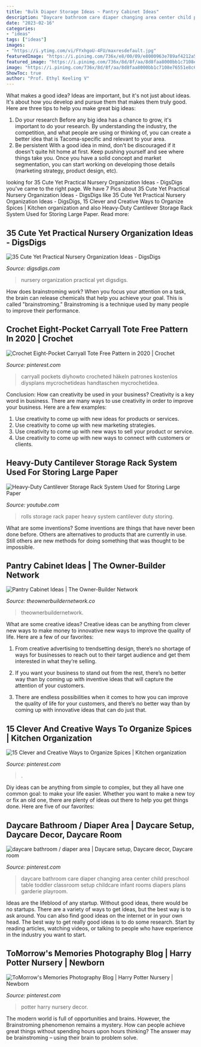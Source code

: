 ```yaml
---
title: "Bulk Diaper Storage Ideas ~ Pantry Cabinet Ideas"
description: "Daycare bathroom care diaper changing area center child preschool table toddler classroom setup childcare infant rooms diapers plans garderie playroom"
date: "2023-02-16"
categories:
- "ideas"
tags: ["ideas"]
images:
- "https://i.ytimg.com/vi/FYxhgoU-4FU/maxresdefault.jpg"
featuredImage: "https://i.pinimg.com/736x/e8/00/09/e8000963e789af4212a5ee348aa7593e.jpg"
featured_image: "https://i.pinimg.com/736x/8d/8f/aa/8d8faa8000bb1c7108e76551e8c69a24.jpg"
image: "https://i.pinimg.com/736x/8d/8f/aa/8d8faa8000bb1c7108e76551e8c69a24.jpg"
ShowToc: true
author: "Prof. Ethyl Keeling V"
---
```



What makes a good idea?
Ideas are important, but it's not just about ideas. It's about how you develop and pursue them that makes them truly good. Here are three tips to help you make great big ideas:
1. Do your research 
Before any big idea has a chance to grow, it's important to do your research. By understanding the industry, the competition, and what people are using or thinking of, you can create a better idea that is Tacoma-specific and relevant to your area. 
2. Be persistent 
With a good idea in mind, don't be discouraged if it doesn't quite hit home at first. Keep pushing yourself and see where things take you. Once you have a solid concept and market segmentation, you can start working on developing those details (marketing strategy, product design, etc). 

	

		
looking for 35 Cute Yet Practical Nursery Organization Ideas - DigsDigs you've came to the right page. We have 7 Pics about 35 Cute Yet Practical Nursery Organization Ideas - DigsDigs like 35 Cute Yet Practical Nursery Organization Ideas - DigsDigs, 15 Clever and Creative Ways to Organize Spices | Kitchen organization and also Heavy-Duty Cantilever Storage Rack System Used for Storing Large Paper. Read more:
		
    
## 35 Cute Yet Practical Nursery Organization Ideas - DigsDigs

<img loading=lazy src="http://www.digsdigs.com/photos/cute-yet-practical-nursery-organization-ideas-7.jpg" onerror="this.onerror=null;this.src='https://tse4.mm.bing.net/th?id=OIP.irrKFQ5GrjkObdWJtiroSAHaLH&amp;pid=15.1';" alt="35 Cute Yet Practical Nursery Organization Ideas - DigsDigs">

_Source: digsdigs.com_

>nursery organization practical yet digsdigs. 

	

How does brainstroming work?
When you focus your attention on a task, the brain can release chemicals that help you achieve your goal. This is called "brainstroming." Brainstroming is a technique used by many people to improve their performance.

    
## Crochet Eight-Pocket Carryall Tote Free Pattern In 2020 | Crochet

<img loading=lazy src="https://i.pinimg.com/736x/8d/8f/aa/8d8faa8000bb1c7108e76551e8c69a24.jpg" onerror="this.onerror=null;this.src='https://tse4.mm.bing.net/th?id=OIP.5fllyo1yxurnukwhcHMDIgHaOj&amp;pid=15.1';" alt="Crochet Eight-Pocket Carryall Tote Free Pattern in 2020 | Crochet">

_Source: pinterest.com_

>carryall pockets diyhowto crocheted häkeln patrones kostenlos diysplans mycrochetideas handtaschen mycrochetidea. 

	

Conclusion: How can creativity be used in your business?
Creativity is a key word in business. There are many ways to use creativity in order to improve your business. Here are a few examples:
1. Use creativity to come up with new ideas for products or services.
2. Use creativity to come up with new marketing strategies.
3. Use creativity to come up with new ways to sell your product or service.
4. Use creativity to come up with new ways to connect with customers or clients.

    
## Heavy-Duty Cantilever Storage Rack System Used For Storing Large Paper

<img loading=lazy src="https://i.ytimg.com/vi/FYxhgoU-4FU/maxresdefault.jpg" onerror="this.onerror=null;this.src='https://tse1.mm.bing.net/th?id=OIP.a2f6HA4n7q1rNSQOPDP2GgHaEK&amp;pid=15.1';" alt="Heavy-Duty Cantilever Storage Rack System Used for Storing Large Paper">

_Source: youtube.com_

>rolls storage rack paper heavy system cantilever duty storing. 

	

What are some inventions?
Some inventions are things that have never been done before. Others are alternatives to products that are currently in use. Still others are new methods for doing something that was thought to be impossible.

    
## Pantry Cabinet Ideas | The Owner-Builder Network

<img loading=lazy src="https://theownerbuildernetwork.co/wp-content/uploads/2014/04/Pantry_Cabinet_Idea_4.jpg" onerror="this.onerror=null;this.src='https://tse4.mm.bing.net/th?id=OIP.BTqFFctKD1Pl6fyApPBvIQHaLI&amp;pid=15.1';" alt="Pantry Cabinet Ideas | The Owner-Builder Network">

_Source: theownerbuildernetwork.co_

>theownerbuildernetwork. 

	

What are some creative ideas?
Creative ideas can be anything from clever new ways to make money to innovative new ways to improve the quality of life. Here are a few of our favorites: 
1) From creative advertising to trendsetting design, there’s no shortage of ways for businesses to reach out to their target audience and get them interested in what they’re selling.

2) If you want your business to stand out from the rest, there’s no better way than by coming up with inventive ideas that will capture the attention of your customers.

3) There are endless possibilities when it comes to how you can improve the quality of life for your customers, and there’s no better way than by coming up with innovative ideas that can do just that.

    
## 15 Clever And Creative Ways To Organize Spices | Kitchen Organization

<img loading=lazy src="https://i.pinimg.com/736x/e8/00/09/e8000963e789af4212a5ee348aa7593e.jpg" onerror="this.onerror=null;this.src='https://tse3.mm.bing.net/th?id=OIP.NPyUBbgJXvDqL1XjjvMWUwHaHa&amp;pid=15.1';" alt="15 Clever and Creative Ways to Organize Spices | Kitchen organization">

_Source: pinterest.com_

>. 

	

Diy ideas can be anything from simple to complex, but they all have one common goal: to make your life easier. Whether you want to make a new toy or fix an old one, there are plenty of ideas out there to help you get things done. Here are five of our favorites: 

    
## Daycare Bathroom / Diaper Area | Daycare Setup, Daycare Decor, Daycare Room

<img loading=lazy src="https://i.pinimg.com/originals/c1/70/25/c170254759997d43c06e7883a9074fb3.jpg" onerror="this.onerror=null;this.src='https://tse3.mm.bing.net/th?id=OIP.kPnF8hA6EXnrTfCir85dtgHaMY&amp;pid=15.1';" alt="daycare bathroom / diaper area | Daycare setup, Daycare decor, Daycare room">

_Source: pinterest.com_

>daycare bathroom care diaper changing area center child preschool table toddler classroom setup childcare infant rooms diapers plans garderie playroom. 

	

Ideas are the lifeblood of any startup. Without good ideas, there would be no startups. There are a variety of ways to get ideas, but the best way is to ask around. You can also find good ideas on the internet or in your own head. The best way to get really good ideas is to do some research. Start by reading articles, watching videos, or talking to people who have experience in the industry you want to start.

    
## ToMorrow&#039;s Memories Photography Blog | Harry Potter Nursery | Newborn

<img loading=lazy src="https://i.pinimg.com/736x/a2/c0/e3/a2c0e3a4abbc081ec45f8f6dd183a643--harry-potter-nursery-baby-harry-potter-kids-room.jpg" onerror="this.onerror=null;this.src='https://tse3.mm.bing.net/th?id=OIP.pLwQHaX6RFJ57KCftrZ5ggHaLH&amp;pid=15.1';" alt="ToMorrow&#039;s Memories Photography Blog | Harry Potter Nursery | Newborn">

_Source: pinterest.com_

>potter harry nursery decor. 

	

The modern world is full of opportunities and brains. However, the Brainstroming phenomenon remains a mystery. How can people achieve great things without spending hours upon hours thinking? The answer may be brainstroming – using their brain to problem solve.

